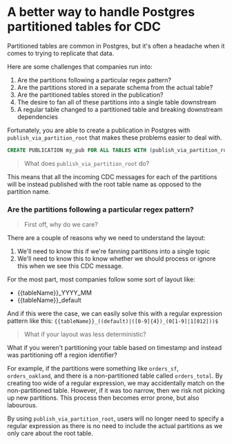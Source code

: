 # A better way to handle Postgres partitioned tables for CDC

Partitioned tables are common in Postgres, but it's often a headache when it comes to trying to replicate that data.

Here are some challenges that companies run into:

1. Are the partitions following a particular regex pattern?
2. Are the partitions stored in a separate schema from the actual table?
3. Are the partitioned tables stored in the publication?
4. The desire to fan all of these partitions into a single table downstream
5. A regular table changed to a partitioned table and breaking downstream dependencies

Fortunately, you are able to create a publication in Postgres with `publish_via_partition_root` that makes these problems easier to deal with.

```sql
CREATE PUBLICATION my_pub FOR ALL TABLES WITH (publish_via_partition_root = true);
```

> What does `publish_via_partition_root` do?

This means that all the incoming CDC messages for each of the partitions will be instead published with the root table name as opposed to the partition name.

### Are the partitions following a particular regex pattern?

> First off, why do we care?

There are a couple of reasons why we need to understand the layout:

1. We'll need to know this if we're fanning partitions into a single topic
2. We'll need to know this to know whether we should process or ignore this when we see this CDC message.

For the most part, most companies follow some sort of layout like:

* {{tableName}}_YYYY_MM
* {{tableName}}_default

And if this were the case, we can easily solve this with a regular expression pattern like this: `{{tableName}}_((default)|([0-9]{4})_(0[1-9]|1[012]))$`

> What if your layout was less deterministic?

What if you weren't partitioning your table based on timestamp and instead was partitioning off a region identifier?

For example, if the partitions were something like `orders_sf`, `orders_oakland`, and there is a non-partitioned table called `orders_total`. By creating too wide of a regular expression, we may accidentally match on the non-partitioned table. However, if it was too narrow, then we risk not picking up new partitions. This process then becomes error prone, but also labourous.

By using `publish_via_partition_root`, users will no longer need to specify a regular expression as there is no need to include the actual partitions as we only care about the root table.

